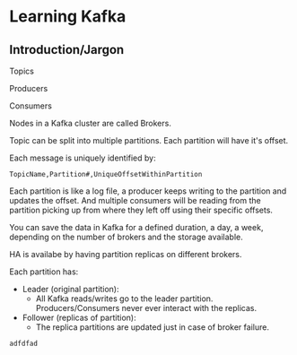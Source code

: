 
# Learning Kafka

## Introduction/Jargon

Topics

Producers

Consumers

Nodes in a Kafka cluster are called Brokers.

Topic can be split into multiple partitions. Each partition will have it's offset.

Each message is uniquely identified by:
```
TopicName,Partition#,UniqueOffsetWithinPartition
```

Each partition is like a log file, a producer keeps writing to the partition and updates the offset. And multiple consumers will be reading from the partition picking up from where they left off using their specific offsets.

You can save the data in Kafka for a defined duration, a day, a week, depending on the number of brokers and the storage available.

HA is availabe by having partition replicas on different brokers.


Each partition has:
- Leader (original partition):
    - All Kafka reads/writes go to the leader partition. Producers/Consumers never ever interact with the replicas.
- Follower (replicas of partition):
    - The replica partitions are updated just in case of broker failure. 




```
adfdfad
```
